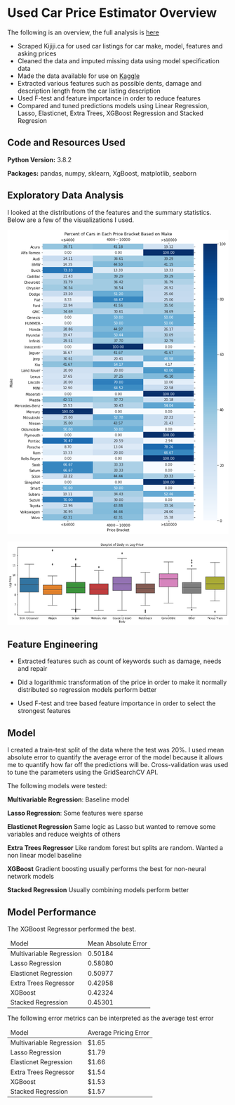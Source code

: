 # Used Car Price Estimator Overview
The following is an overview, the full analysis is <a href="https://github.com/vatdaell/used-car-analysis/blob/master/Analysis%20of%20Car%20Prices.ipynb">here</a>
* Scraped Kijiji.ca for used car listings for car make, model, features and asking prices
* Cleaned the data and imputed missing data using model specification data
* Made the data available for use on <a href="https://www.kaggle.com/vatdaell/kijiji-cars-dataset">Kaggle</a>
* Extracted various features such as possible dents, damage and description length from the car listing description 
* Used F-test and feature importance in order to reduce features
* Compared and tuned predictions models using Linear Regression, Lasso, Elasticnet, Extra Trees, XGBoost Regression and Stacked Regresion 

## Code and Resources Used
**Python Version:** 3.8.2

**Packages:** pandas, numpy, sklearn, XgBoost, matplotlib, seaborn

## Exploratory Data Analysis
I looked at the distributions of the features and the summary statistics. Below are a few of the visualizations I used.

![Pricing category of various makes](https://github.com/vatdaell/used-car-analysis/blob/master/images/market.png "Pricing category of various makes")

![BoxPlot of body vs price](https://github.com/vatdaell/used-car-analysis/blob/master/images/download.png "BoxPlot of body vs price")

## Feature Engineering

* Extracted features such as count of keywords such as damage, needs and repair 

* Did a logarithmic transformation of the price in order to make it normally distributed so regression models perform better 

* Used F-test and tree based feature importance in order to select the strongest features

## Model 
I created a train-test split of the data where the test was 20%. I used mean absolute error to quantify the average error of the model because it allows me to quantify how far off the predictions will be. Cross-validation was used to tune the parameters using the GridSearchCV API. 

The following models were tested:

**Multivariable Regression**: Baseline model

**Lasso Regression**: Some features were sparse

**Elasticnet Regression** Same logic as Lasso but wanted to remove some variables and reduce weights of others

**Extra Trees Regressor** Like random forest but splits are random. Wanted a non linear model baseline

**XGBoost** Gradient boosting usually performs the best for non-neural network models

**Stacked Regression** Usually combining models perform better

## Model Performance

The XGBoost Regressor performed the best.

<table>
<thead>
    <tr>
        <td>Model</td>
        <td>Mean Absolute Error</td>
    </tr>
</thead>
<tbody>
    <tr>
        <td>Multivariable Regression</td>
        <td>0.50184</td>
    </tr>
        <tr>
        <td>Lasso Regression</td>
        <td>0.58080</td>
    </tr>
    </tr>
        <tr>
        <td>Elasticnet Regression</td>
        <td>0.50977</td>
    </tr> 
    </tr>
        <tr>
        <td>Extra Trees Regressor</td>
        <td> 0.42958</td>
    </tr> 
        <tr>
        <td>XGBoost</td>
        <td>0.42324
</td>
    </tr> 
            <tr>
        <td>Stacked Regression</td>
        <td>0.45301</td>
    </tr> 
</tbody>
</table>
The following error metrics can be interpreted as the average test error 
<table>
<thead>
    <tr>
        <td>Model</td>
        <td>Average Pricing Error</td>
    </tr>
</thead>
<tbody>
    <tr>
        <td>Multivariable Regression</td>
        <td>$1.65</td>
    </tr>
        <tr>
        <td>Lasso Regression</td>
        <td>$1.79</td>
    </tr>
    </tr>
        <tr>
        <td>Elasticnet Regression</td>
        <td>$1.66</td>
    </tr> 
    </tr>
        <tr>
        <td>Extra Trees Regressor</td>
        <td>$1.54</td>
    </tr> 
        <tr>
        <td>XGBoost</td>
        <td>$1.53</td>
    </tr> 
            <tr>
        <td>Stacked Regression</td>
        <td>$1.57</td>
    </tr> 
</tbody>
</table>